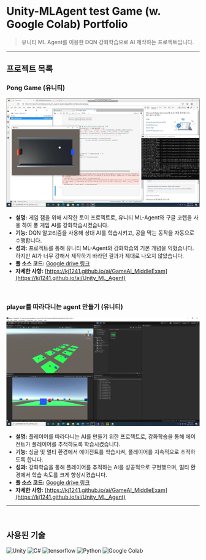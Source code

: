 # Unity-MLAgent test Game (w. Google Colab) Portfolio

> 유니티 ML Agent를 이용한 DQN 강화학습으로 AI 제작하는 프로젝트입니다.

---

## 프로젝트 목록

### Pong Game (유니티)

<img src="https://raw.githubusercontent.com/kj1241/AI_Portfolio/main/Pong_UnityMLAgent/img/Pong%20Game.webp"> 

- **설명:** 게임 잼을 위해 시작한 토이 프로젝트로, 유니티 ML-Agent와 구글 코렙을 사용 하여 퐁 게임 AI를 강화학습시켰습니다.
- **기능:** DQN 알고리즘을 사용해 상대 AI를 학습시키고, 공을 막는 동작을 자동으로 수행합니다.
- **성과:** 프로젝트를 통해 유니티 ML-Agent와 강화학습의 기본 개념을 익혔습니다. 하지만 AI가 너무 강해서 제작하기 바라던 결과가 제대로 나오지 않았습니다.
- **풀 소스 코드:** [Google drive 링크](https://drive.google.com/drive/folders/1foiP7GoKW6VOxxCUtXfjPJudtz7S4K8z?usp=sharing)
- **자세한 사항:**  [https://kj1241.github.io/ai/GameAI_MiddleExam](https://kj1241.github.io/ai/Unity_ML_Agent)

   
<br>
   
### player를 따라다니는 agent 만들기 (유니티)

<img src="https://raw.githubusercontent.com/kj1241/AI_Portfolio/main/Pong_UnityMLAgent/img/player%EB%A5%BC%20%EB%94%B0%EB%9D%BC%EB%8B%A4%EB%8B%88%EB%8A%94%20agent.webp"> 

- **설명:** 플레이어를 따라다니는 AI를 만들기 위한 프로젝트로, 강화학습을 통해 에이전트가 플레이어를 추적하도록 학습시켰습니다.
- **기능:** 싱글 및 멀티 환경에서 에이전트를 학습시켜, 플레이어를 지속적으로 추적하도록 합니다.
- **성과:** 강화학습을 통해 플레이어를 추적하는 AI를 성공적으로 구현했으며, 멀티 환경에서 학습 속도를 크게 향상시켰습니다.
- **풀 소스 코드:** [Google drive 링크](https://drive.google.com/drive/folders/1foiP7GoKW6VOxxCUtXfjPJudtz7S4K8z?usp=sharing)
- **자세한 사항:** [https://kj1241.github.io/ai/GameAI_MiddleExam](https://kj1241.github.io/ai/Unity_ML_Agent)
   
  
---
   
<br>
   
## 사용된 기술

![Unity](https://img.shields.io/badge/-Unity%202019.4.2f1-%23ffffff?style=flat&logo=unity)
![C#](https://img.shields.io/badge/-C%23-%23512BD4?style=flat&logo=c%23)
![tensorflow](https://img.shields.io/badge/-tensorflow%202.4.1-%23FF6F00?logo=tensorflow)
![Python](https://img.shields.io/badge/-Python%203.7-%233776AB?style=flat&logo=python)
![Google Colab](https://img.shields.io/badge/-Google%20colab%20-%23F9AB00?logo=Google%20colab)


